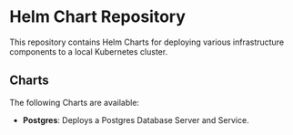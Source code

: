 # Helm Chart Repository

This repository contains Helm Charts for deploying various infrastructure components to a local Kubernetes cluster.

## Charts

The following Charts are available:

* __Postgres__: Deploys a Postgres Database Server and Service.
